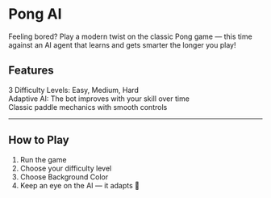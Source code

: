 #  Pong AI 

Feeling bored? Play a modern twist on the classic Pong game — this time against an AI agent that learns and gets smarter the longer you play!


## Features

  3 Difficulty Levels: Easy, Medium, Hard  
  Adaptive AI: The bot improves with your skill over time  
 Classic paddle mechanics with smooth controls

---

##  How to Play

1. Run the game
2. Choose your difficulty level
3. Choose Background Color
4. Keep an eye on the AI — it adapts 👀




